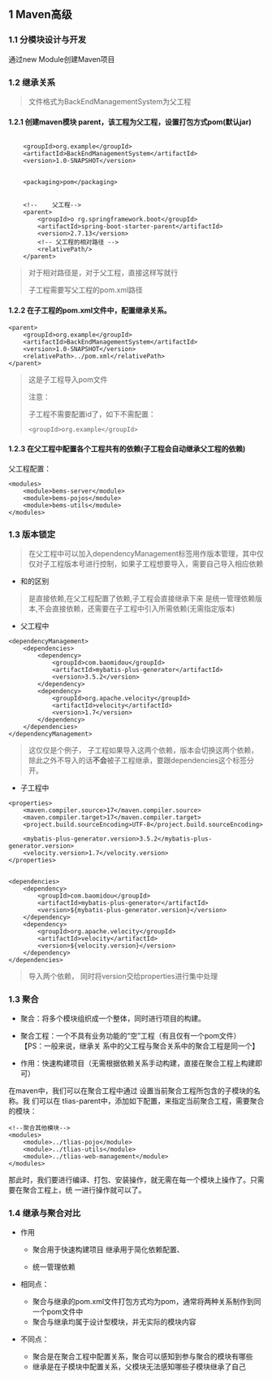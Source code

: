 ## 1 Maven高级  

### 1.1 分模块设计与开发

通过new Module创建Maven项目





### 1.2 继承关系

> 文件格式为BackEndManagementSystem为父工程



#### 1.2.1 创建maven模块 parent，该工程为父工程，设置打包方式pom(默认jar)

```

    <groupId>org.example</groupId>
    <artifactId>BackEndManagementSystem</artifactId>
    <version>1.0-SNAPSHOT</version>
    
     
    <packaging>pom</packaging>


    <!--    父工程-->
    <parent>
        <groupId>o rg.springframework.boot</groupId>
        <artifactId>spring-boot-starter-parent</artifactId>
        <version>2.7.13</version>
        <!-- 父工程的相对路径 -->
        <relativePath/>
    </parent>
```

> 对于相对路径是，对于父工程，直接这样写就行
>
> 子工程需要写父工程的pom.xml路径



#### 1.2.2 在子工程的pom.xml文件中，配置继承关系。

```
<parent>
    <groupId>org.example</groupId>
    <artifactId>BackEndManagementSystem</artifactId>
    <version>1.0-SNAPSHOT</version>
    <relativePath>../pom.xml</relativePath>
</parent>
```

> 这是子工程导入pom文件
>
> 注意： 
>
> 子工程不需要配置id了，如下不需配置：
>
> ```
> <groupId>org.example</groupId>
> ```





#### 1.2.3 在父工程中配置各个工程共有的依赖(子工程会自动继承父工程的依赖)



父工程配置：

```
<modules>
    <module>bems-server</module>
    <module>bems-pojos</module>
    <module>bems-utils</module>
</modules>
```





### 1.3 版本锁定

> 在父工程中可以加入dependencyManagement标签用作版本管理，其中仅仅对子工程版本号进行控制，如果子工程想要导入，需要自己导入相应依赖



- <dependencyManagement>和<dependencies>的区别

> <dependencies>是直接依赖,在父工程配置了依赖,子工程会直接继承下来
> <dependencyManagement> 是统一管理依赖版本,不会直接依赖，还需要在子工程中引入所需依赖(无需指定版本)



- 父工程中

```
<dependencyManagement>
    <dependencies>
        <dependency>
            <groupId>com.baomidou</groupId>
            <artifactId>mybatis-plus-generator</artifactId>
            <version>3.5.2</version>
        </dependency>
        <dependency>
            <groupId>org.apache.velocity</groupId>
            <artifactId>velocity</artifactId>
            <version>1.7</version>
        </dependency>
    </dependencies>
</dependencyManagement>
```

> 这仅仅是个例子， 子工程如果导入这两个依赖，版本会切换这两个依赖，除此之外不导入的话**不会**被子工程继承，要跟dependencies这个标签分开。





- 子工程中



```
<properties>
    <maven.compiler.source>17</maven.compiler.source>
    <maven.compiler.target>17</maven.compiler.target>
    <project.build.sourceEncoding>UTF-8</project.build.sourceEncoding>

    <mybatis-plus-generator.version>3.5.2</mybatis-plus-generator.version>
    <velocity.version>1.7</velocity.version>
</properties>


<dependencies>
    <dependency>
        <groupId>com.baomidou</groupId>
        <artifactId>mybatis-plus-generator</artifactId>
        <version>${mybatis-plus-generator.version}</version>
    </dependency>
    <dependency>
        <groupId>org.apache.velocity</groupId>
        <artifactId>velocity</artifactId>
        <version>${velocity.version}</version>
    </dependency>
</dependencies>
```

> 导入两个依赖， 同时将version交给properties进行集中处理



### 1.3 聚合



- 聚合：将多个模块组织成一个整体，同时进行项目的构建。 
- 聚合工程：一个不具有业务功能的“空”工程（有且仅有一个pom文件） 【PS：一般来说，继承关 系中的父工程与聚合关系中的聚合工程是同一个】 

- 作用：快速构建项目（无需根据依赖关系手动构建，直接在聚合工程上构建即可）

在maven中，我们可以在聚合工程中通过  设置当前聚合工程所包含的子模块的名称。我 们可以在 tlias-parent中，添加如下配置，来指定当前聚合工程，需要聚合的模块：

  ```
  <!--聚合其他模块-->
  <modules>
      <module>../tlias-pojo</module>
      <module>../tlias-utils</module>
      <module>../tlias-web-management</module>
  </modules>
  ```

那此时，我们要进行编译、打包、安装操作，就无需在每一个模块上操作了。只需要在聚合工程上，统 一进行操作就可以了。



### 1.4 继承与聚合对比 

- 作用

  - 聚合用于快速构建项目 继承用于简化依赖配置、

  - 统一管理依赖 

- 相同点： 

  - 聚合与继承的pom.xml文件打包方式均为pom，通常将两种关系制作到同一个pom文件中 
  - 聚合与继承均属于设计型模块，并无实际的模块内容 

  

- 不同点： 

  - 聚合是在聚合工程中配置关系，聚合可以感知到参与聚合的模块有哪些
  - 继承是在子模块中配置关系，父模块无法感知哪些子模块继承了自己